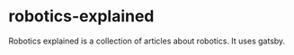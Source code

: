 # robotics-explained

Robotics explained is a collection of articles about robotics. It uses gatsby.